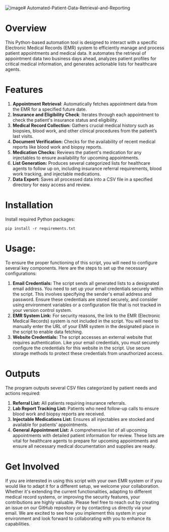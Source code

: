![image](https://github.com/Abdelzero/Automated-Patient-Data-Retrieval-and-Reporting/assets/118099029/4a05d716-cb46-433a-8df1-18b5178d0bf3)# Automated-Patient-Data-Retrieval-and-Reporting
# Overview
This Python-based automation tool is designed to interact with a specific Electronic Medical Records (EMR) system to efficiently manage and process patient appointments and medical data. It automates the retrieval of appointment data two business days ahead, analyzes patient profiles for critical medical information, and generates actionable lists for healthcare agents.

# Features
1. **Appointment Retrieval**: Automatically fetches appointment data from the EMR for a specified future date.
2. **Insurance and Eligibility Check**: Iterates through each appointment to check the patient's insurance status and eligibility.
3. **Medical Record Collection:** Gathers crucial medical history such as biopsies, blood work, and other clinical procedures from the patient’s last visits.
4. **Document Verification:** Checks for the availability of recent medical reports like blood work and biopsy reports.
5. **Medication Checks:** Reviews the patient's medication for any injectables to ensure availability for upcoming appointments.
6. **List Generation:** Produces several categorized lists for healthcare agents to follow up on, including insurance referral requirements, blood work tracking, and injectable medications.
7. **Data Export:** Saves all processed data into a CSV file in a specified directory for easy access and review.

# Installation
Install required Python packages:

    pip install -r requirements.txt
# Usage:
To ensure the proper functioning of this script, you will need to configure several key components. Here are the steps to set up the necessary configurations:

1. **Email Credentials:** The script sends all generated lists to a designated email address. You need to set up your email credentials securely within the script. This involves specifying the sender's email address and password. Ensure these credentials are stored securely, and consider using environment variables or a configuration file that is not tracked in your version control system.
2. **EMR System Link:** For security reasons, the link to the EMR (Electronic Medical Records) system is not included in the script. You will need to manually enter the URL of your EMR system in the designated place in the script to enable data fetching.
3. **Website Credentials:** The script accesses an external website that requires authentication. Like your email credentials, you must securely configure the credentials for this website in the script. Use secure storage methods to protect these credentials from unauthorized access.

# Outputs 
The program outputs several CSV files categorized by patient needs and actions required:

1. **Referral List:** All patients requiring insurance referrals.
2. **Lab Report Tracking List:** Patients who need follow-up calls to ensure blood work and biopsy reports are received.
3. **Injectable Medications List:** Ensures all injectables are stocked and available for patients’ appointments.
4. **General Appointment List:** A comprehensive list of all upcoming appointments with detailed patient information for review.
These lists are vital for healthcare agents to prepare for upcoming appointments and ensure all necessary medical documentation and supplies are ready.

# Get Involved
If you are interested in using this script with your own EMR system or if you would like to adapt it for a different setup, we welcome your collaboration. Whether it's extending the current functionalities, adapting to different medical record systems, or improving the security features, your contributions are highly valuable. Please feel free to reach out by creating an issue on our GitHub repository or by contacting us directly via your email. We are excited to see how you implement this system in your environment and look forward to collaborating with you to enhance its capabilities.
